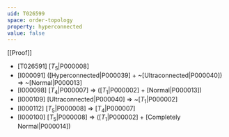 ```yaml
---
uid: T026599
space: order-topology
property: hyperconnected
value: false
---
```

[[Proof]]

* [T026591] [$T_5$|P000008]
* [I000091] ([Hyperconnected|P000039] + ~[Ultraconnected|P000040]) => ~[Normal|P000013]
* [I000098] [$T_4$|P000007] => ([$T_1$|P000002] + [Normal|P000013])
* [I000109] [Ultraconnected|P000040] => ~[$T_1$|P000002]
* [I000112] [$T_5$|P000008] => [$T_4$|P000007]
* [I000100] [$T_5$|P000008] => ([$T_1$|P000002] + [Completely Normal|P000014])

